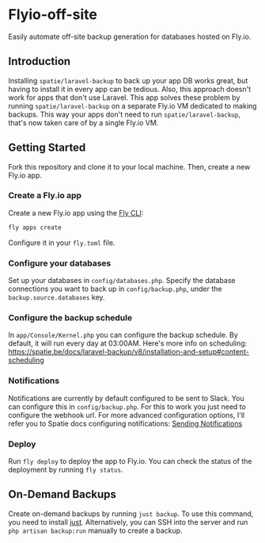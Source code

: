 # Flyio-off-site

Easily automate off-site backup generation for databases hosted on Fly.io.

## Introduction

Installing `spatie/laravel-backup` to back up your app DB works great, but having to install it in every app can be
tedious.
Also, this approach doesn't work for apps that don't use Laravel. This app solves these problem by
running `spatie/laravel-backup` on a separate Fly.io VM dedicated to making backups. This way your apps don't need to
run `spatie/laravel-backup`, that's now taken care of by a single Fly.io VM.

## Getting Started

Fork this repository and clone it to your local machine. Then, create a new Fly.io app.

### Create a Fly.io app

Create a new Fly.io app using the [Fly CLI](https://fly.io/docs/flyctl/installing/):

```bash
fly apps create
```

Configure it in your `fly.toml` file.

### Configure your databases

Set up your databases in `config/databases.php`. Specify the database connections you want to back up in
`config/backup.php`, under the `backup.source.databases` key.

### Configure the backup schedule

In `app/Console/Kernel.php` you can configure the backup schedule. By default, it will run every day at 03:00AM. Here's
more info on scheduling: https://spatie.be/docs/laravel-backup/v8/installation-and-setup#content-scheduling

### Notifications

Notifications are currently by default configured to be sent to Slack. You can configure this in `config/backup.php`.
For this to work you just need to configure the webhook url. For more advanced configuration options, I'll refer you to
Spatie docs configuring
notifications: [Sending Notifications](https://spatie.be/docs/laravel-backup/v8/sending-notifications/overview)

### Deploy

Run `fly deploy` to deploy the app to Fly.io. You can check the status of the deployment by running `fly status`.

## On-Demand Backups

Create on-demand backups by running `just backup`. To use this command, you need to
install [just](https://github.com/casey/just). Alternatively, you can SSH into the server and
run `php artisan backup:run` manually to create a backup.
